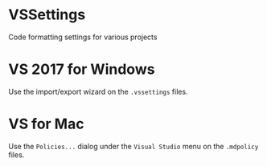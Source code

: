 # VSSettings
Code formatting settings for various projects

# VS 2017 for Windows

Use the import/export wizard on the `.vssettings` files.

# VS for Mac

Use the `Policies...` dialog under the `Visual Studio` menu on the `.mdpolicy` files.